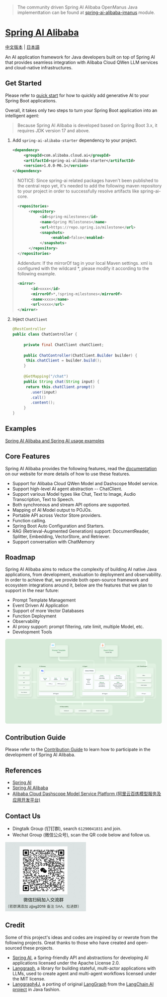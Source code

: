 > The community driven Spring AI Alibaba  OpenManus Java implementtation can be found at [spring-ai-alibaba-jmanus](./spring-ai-alibaba-jmanus) module.

# [Spring AI Alibaba](https://java2ai.com)

[中文版本](./README-zh.md) | [日本語](./README-ja.md)

An AI application framework for Java developers built on top of Spring AI that provides seamless integration with Alibaba Cloud QWen LLM services and cloud-native infrastructures.

## Get Started

Please refer to [quick start](https://java2ai.com/docs/dev/get-started/) for how to quickly add generative AI to your Spring Boot applications.

Overall, it takes only two steps to turn your Spring Boot application into an intelligent agent:

> Because Spring AI Alibaba is developed based on Spring Boot 3.x, it requires JDK version 17 and above.

1. Add `spring-ai-alibaba-starter` dependency to your project.

   ```xml
   <dependency>
        <groupId>com.alibaba.cloud.ai</groupId>
        <artifactId>spring-ai-alibaba-starter</artifactId>
        <version>1.0.0-M6.1</version>
   </dependency>
   ```

 > NOTICE: Since spring-ai related packages haven't been published to the central repo yet, it's needed to add the following maven repository to your project in order to successfully resolve artifacts like  spring-ai-core.
 >
 > ```xml
 > <repositories>
 >      <repository>
 >           <id>spring-milestones</id>
 >           <name>Spring Milestones</name>
 >           <url>https://repo.spring.io/milestone</url>
 >           <snapshots>
 >                <enabled>false</enabled>
 >           </snapshots>
 >      </repository>
 > </repositories>
 > ```
>
> Addendum: If the mirrorOf tag in your local Maven settings. xml is configured with the wildcard *, please modify it according to the following example.
>
> ```xml
> <mirror>
>       <id>xxxx</id>
>       <mirrorOf>*,!spring-milestones</mirrorOf>
>       <name>xxxx</name>
>       <url>xxxx</url>
> </mirror>
> ```

2. Inject `ChatClient`

   ```java
   @RestController
   public class ChatController {
   
        private final ChatClient chatClient;
   
        public ChatController(ChatClient.Builder builder) {
         this.chatClient = builder.build();
        }
   
        @GetMapping("/chat")
        public String chat(String input) {
         return this.chatClient.prompt()
           .user(input)
           .call()
           .content();
        }
   }
   ```

## Examples

[Spring AI Alibaba and Spring AI usage examples](https://github.com/springaialibaba/spring-ai-alibaba-examples)

## Core Features

Spring AI Alibaba provides the following features, read the [documentation](https://java2ai.com/) on our website for more details of how to use these features.

* Support for Alibaba Cloud QWen Model and Dashscope Model service.
* Support high-level AI agent abstraction -- ChatClient.
* Support various Model types like Chat, Text to Image, Audio Transcription, Text to Speech.
* Both synchronous and stream API options are supported.
* Mapping of AI Model output to POJOs.
* Portable API across Vector Store providers.
* Function calling.
* Spring Boot Auto Configuration and Starters.
* RAG (Retrieval-Augmented Generation) support: DocumentReader, Splitter, Embedding, VectorStore, and Retriever.
* Support conversation with ChatMemory

## Roadmap

Spring AI Alibaba aims to reduce the complexity of building AI native Java applications, from development, evaluation to deployment and observability. In order to achieve that, we provide both open-source framework and ecosystem integrations around it, below are the features that we plan to support in the near future:

* Prompt Template Management
* Event Driven AI Application
* Support of more Vector Databases
* Function Deployment
* Observability
* AI proxy support: prompt filtering, rate limit, multiple Model, etc.
* Development Tools

![ai-native-architecture](./docs/imgs/spring-ai-alibaba-arch.png)

## Contribution Guide

Please refer to the [Contribution Guide](./CONTRIBUTING.md) to learn how to participate in the development of Spring AI Alibaba.

## References

* [Spring AI](https://docs.spring.io/spring-ai/reference/index.html)
* [Spring AI Alibaba](https://java2ai.com/docs/dev/overview/)
* [Alibaba Cloud Dashscope Model Service Platform (阿里云百炼模型服务及应用开发平台)](https://help.aliyun.com/zh/model-studio/getting-started/what-is-model-studio/)

## Contact Us

* Dingtalk Group (钉钉群), search `61290041831` and join.
* Wechat Group (微信公众号), scan the QR code below and follow us.

<img src="./docs/imgs/wechat-account.png" style="width:260px;"/>

## Credit

Some of this project's ideas and codes are inspired by or rewrote from the following projects. Great thanks to those who have created and open-sourced these projects.

* [Spring AI](https://github.com/spring-projects/spring-ai), a Spring-friendly API and abstractions for developing AI applications licensed under the Apache License 2.0.
* [Langgraph](https://github.com/langchain-ai/langgraph), a library for building stateful, multi-actor applications with LLMs, used to create agent and multi-agent workflows licensed under the MIT license.
* [Langgraph4J](https://github.com/bsorrentino/langgraph4j), a porting of original [LangGraph](https://github.com/langchain-ai/langgraph) from the [LangChain AI project](https://github.com/langchain-ai) in Java fashion.
